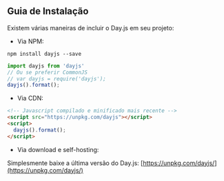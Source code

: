 ## Guia de Instalação

Existem várias maneiras de incluir o Day.js em seu projeto:

* Via NPM:

```console
npm install dayjs --save
```

```js
import dayjs from 'dayjs'
// Ou se preferir CommonJS
// var dayjs = require('dayjs');
dayjs().format();
```

* Via CDN:

```html
<!-- Javascript compilado e minificado mais recente -->
<script src="https://unpkg.com/dayjs"></script>
<script>
  dayjs().format();
</script>
```

* Via download e self-hosting:

Simplesmente baixe a última versão do Day.js: [https://unpkg.com/dayjs/](https://unpkg.com/dayjs/)